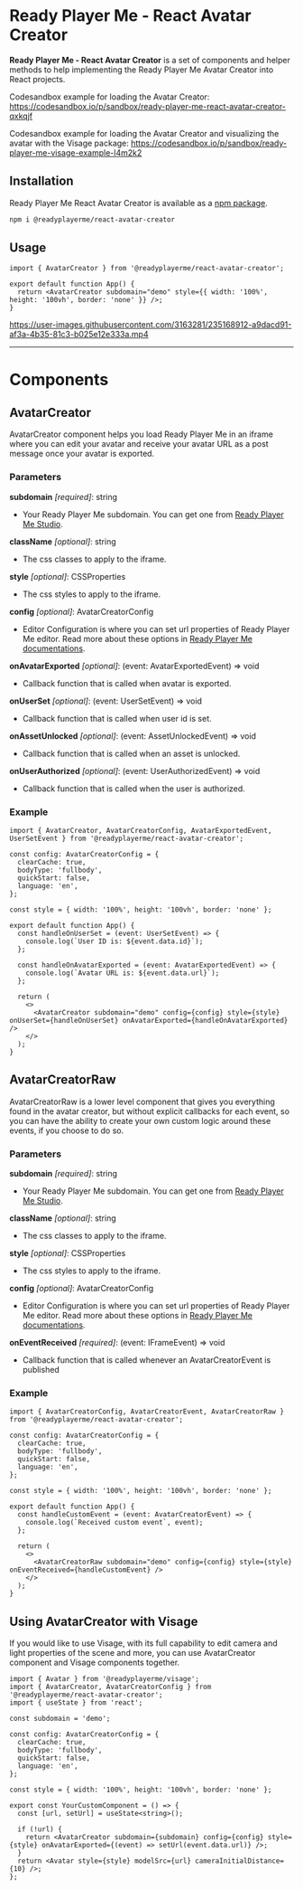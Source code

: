 # Ready Player Me - React Avatar Creator

**Ready Player Me - React Avatar Creator** is a set of components and helper methods to help implementing the Ready Player Me Avatar Creator into React projects.

Codesandbox example for loading the Avatar Creator: https://codesandbox.io/p/sandbox/ready-player-me-react-avatar-creator-qxkqjf

Codesandbox example for loading the Avatar Creator and visualizing the avatar with the Visage package: https://codesandbox.io/p/sandbox/ready-player-me-visage-example-l4m2k2

## Installation

Ready Player Me React Avatar Creator is available as a [npm package](https://www.npmjs.com/package/@readyplayerme/react-avatar-creator).

```bash
npm i @readyplayerme/react-avatar-creator
```

## Usage

```tsx
import { AvatarCreator } from '@readyplayerme/react-avatar-creator';

export default function App() {
  return <AvatarCreator subdomain="demo" style={{ width: '100%', height: '100vh', border: 'none' }} />;
}
```

https://user-images.githubusercontent.com/3163281/235168912-a9dacd91-af3a-4b35-81c3-b025e12e333a.mp4

---

# Components

## AvatarCreator

AvatarCreator component helps you load Ready Player Me in an iframe where you can edit your avatar and receive your avatar URL as a post message once your avatar is exported.

### Parameters

**subdomain** _[required]_: string

- Your Ready Player Me subdomain. You can get one from [Ready Player Me Studio](https://studio.readyplayer.me/).

**className** _[optional]_: string

- The css classes to apply to the iframe.

**style** _[optional]_: CSSProperties

- The css styles to apply to the iframe.

**config** _[optional]_: AvatarCreatorConfig

- Editor Configuration is where you can set url properties of Ready Player Me editor. Read more about these options in [Ready Player Me documentations](https://docs.readyplayer.me/ready-player-me/integration-guides/web-and-native-integration/avatar-creator-integration#configuration-1).

**onAvatarExported** _[optional]_: (event: AvatarExportedEvent) => void

- Callback function that is called when avatar is exported.

**onUserSet** _[optional]_: (event: UserSetEvent) => void

- Callback function that is called when user id is set.

**onAssetUnlocked** _[optional]_: (event: AssetUnlockedEvent) => void

- Callback function that is called when an asset is unlocked.

**onUserAuthorized** _[optional]_: (event: UserAuthorizedEvent) => void

- Callback function that is called when the user is authorized.

### Example

```tsx
import { AvatarCreator, AvatarCreatorConfig, AvatarExportedEvent, UserSetEvent } from '@readyplayerme/react-avatar-creator';

const config: AvatarCreatorConfig = {
  clearCache: true,
  bodyType: 'fullbody',
  quickStart: false,
  language: 'en',
};

const style = { width: '100%', height: '100vh', border: 'none' };

export default function App() {
  const handleOnUserSet = (event: UserSetEvent) => {
    console.log(`User ID is: ${event.data.id}`);
  };

  const handleOnAvatarExported = (event: AvatarExportedEvent) => {
    console.log(`Avatar URL is: ${event.data.url}`);
  };

  return (
    <>
      <AvatarCreator subdomain="demo" config={config} style={style} onUserSet={handleOnUserSet} onAvatarExported={handleOnAvatarExported} />
    </>
  );
}
```

## AvatarCreatorRaw

AvatarCreatorRaw is a lower level component that gives you everything found in the avatar creator, but without explicit callbacks for each event, so you can have the ability to create your own custom logic around these events, if you choose to do so.

### Parameters

**subdomain** _[required]_: string

- Your Ready Player Me subdomain. You can get one from [Ready Player Me Studio](https://studio.readyplayer.me/).

**className** _[optional]_: string

- The css classes to apply to the iframe.

**style** _[optional]_: CSSProperties

- The css styles to apply to the iframe.

**config** _[optional]_: AvatarCreatorConfig

- Editor Configuration is where you can set url properties of Ready Player Me editor. Read more about these options in [Ready Player Me documentations](https://docs.readyplayer.me/ready-player-me/integration-guides/web-and-native-integration/avatar-creator-integration#configuration-1).

**onEventReceived** _[required]_: (event: IFrameEvent<any>) => void

- Callback function that is called whenever an AvatarCreatorEvent is published

### Example

```tsx
import { AvatarCreatorConfig, AvatarCreatorEvent, AvatarCreatorRaw } from '@readyplayerme/react-avatar-creator';

const config: AvatarCreatorConfig = {
  clearCache: true,
  bodyType: 'fullbody',
  quickStart: false,
  language: 'en',
};

const style = { width: '100%', height: '100vh', border: 'none' };

export default function App() {
  const handleCustomEvent = (event: AvatarCreatorEvent) => {
    console.log(`Received custom event`, event);
  };

  return (
    <>
      <AvatarCreatorRaw subdomain="demo" config={config} style={style} onEventReceived={handleCustomEvent} />
    </>
  );
}
```

## Using AvatarCreator with Visage

If you would like to use Visage, with its full capability to edit camera and light properties of the scene and more, you can use AvatarCreator component and Visage components together.

```tsx
import { Avatar } from '@readyplayerme/visage';
import { AvatarCreator, AvatarCreatorConfig } from '@readyplayerme/react-avatar-creator';
import { useState } from 'react';

const subdomain = 'demo';

const config: AvatarCreatorConfig = {
  clearCache: true,
  bodyType: 'fullbody',
  quickStart: false,
  language: 'en',
};

const style = { width: '100%', height: '100vh', border: 'none' };

export const YourCustomComponent = () => {
  const [url, setUrl] = useState<string>();

  if (!url) {
    return <AvatarCreator subdomain={subdomain} config={config} style={style} onAvatarExported={(event) => setUrl(event.data.url)} />;
  }
  return <Avatar style={style} modelSrc={url} cameraInitialDistance={10} />;
};
```
